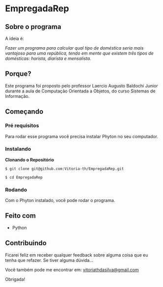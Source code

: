 # EmpregadaRep

## Sobre o programa

A ideia é:

_Fazer um programa para calcular qual tipo de doméstica seria mais vantajoso para uma república, tendo em mente que existem três tipos de domésticas: horista, diarista e mensalista._

## Porque?

Este programa foi proposto pelo professor Laercio Augusto Baldochi Junior durante a aula de Computação Orientada a Objetos, do curso Sistemas de Informação.

## Começando

### Pré requisitos

Para rodar esse programa você precisa instalar Phyton no seu computador.

### Instalando

**Clonando o Repositório**

```
$ git clone git@github.com:Vitoria-th/EmpregadaRep.git

$ cd EmpregadaRep
```

### Rodando

Com o Phyton instalado, você pode rodar o programa.


## Feito com

- Python

## Contribuindo

Ficarei feliz em receber qualquer feedback sobre alguma coisa que eu tenha que refazer. Se tiver alguma dúvida...

Você também pode me encontrar em: vitoriathdasilva@gmail.com

Obrigada!
